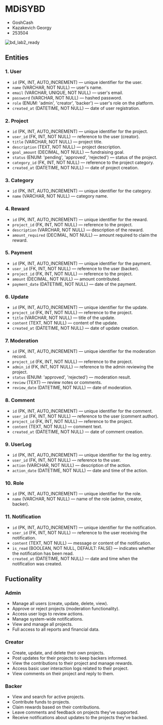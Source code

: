 # MDiSYBD
* GoshCash
* Kazakevich Georgy
* 253504

![bd_lab2_ready](https://github.com/user-attachments/assets/1f22b4c8-bb8f-4abe-8e8f-fe04ae2dfa7b)


## Entities
### 1. User
- `id` (PK, INT, AUTO_INCREMENT) — unique identifier for the user.
- `name` (VARCHAR, NOT NULL) — user's name.
- `email` (VARCHAR, UNIQUE, NOT NULL) — user's email.
- `password` (VARCHAR, NOT NULL) — hashed password.
- `role` (ENUM: 'admin', 'creator', 'backer') — user's role on the platform.
- `created_at` (DATETIME, NOT NULL) — date of user registration.

### 2. Project
- `id` (PK, INT, AUTO_INCREMENT) — unique identifier for the project.
- `user_id` (FK, INT, NOT NULL) — reference to the user (creator).
- `title` (VARCHAR, NOT NULL) — project title.
- `description` (TEXT, NOT NULL) — project description.
- `goal_amount` (DECIMAL, NOT NULL) — fundraising goal.
- `status` (ENUM: 'pending', 'approved', 'rejected') — status of the project.
- `category_id` (FK, INT, NOT NULL) — reference to the project category.
- `created_at` (DATETIME, NOT NULL) — date of project creation.

### 3. Category
- `id` (PK, INT, AUTO_INCREMENT) — unique identifier for the category.
- `name` (VARCHAR, NOT NULL) — category name.

### 4. Reward
- `id` (PK, INT, AUTO_INCREMENT) — unique identifier for the reward.
- `project_id` (FK, INT, NOT NULL) — reference to the project.
- `description` (VARCHAR, NOT NULL) — description of the reward.
- `amount_required` (DECIMAL, NOT NULL) — amount required to claim the reward.

### 5. Payment
- `id` (PK, INT, AUTO_INCREMENT) — unique identifier for the payment.
- `user_id` (FK, INT, NOT NULL) — reference to the user (backer).
- `project_id` (FK, INT, NOT NULL) — reference to the project.
- `amount` (DECIMAL, NOT NULL) — amount contributed.
- `payment_date` (DATETIME, NOT NULL) — date of the payment.

### 6. Update
- `id` (PK, INT, AUTO_INCREMENT) — unique identifier for the update.
- `project_id` (FK, INT, NOT NULL) — reference to the project.
- `title` (VARCHAR, NOT NULL) — title of the update.
- `content` (TEXT, NOT NULL) — content of the update.
- `created_at` (DATETIME, NOT NULL) — date of update creation.

### 7. Moderation
- `id` (PK, INT, AUTO_INCREMENT) — unique identifier for the moderation record.
- `project_id` (FK, INT, NOT NULL) — reference to the project.
- `admin_id` (FK, INT, NOT NULL) — reference to the admin reviewing the project.
- `status` (ENUM: 'approved', 'rejected') — moderation result.
- `review` (TEXT) — review notes or comments.
- `review_date` (DATETIME, NOT NULL) — date of moderation.

### 8. Comment
- `id` (PK, INT, AUTO_INCREMENT) — unique identifier for the comment.
- `user_id` (FK, INT, NOT NULL) — reference to the user (comment author).
- `project_id` (FK, INT, NOT NULL) — reference to the project.
- `content` (TEXT, NOT NULL) — comment text.
- `created_at` (DATETIME, NOT NULL) — date of comment creation.

### 9. UserLog
- `id` (PK, INT, AUTO_INCREMENT) — unique identifier for the log entry.
- `user_id` (FK, INT, NOT NULL) — reference to the user.
- `action` (VARCHAR, NOT NULL) — description of the action.
- `action_date` (DATETIME, NOT NULL) — date and time of the action.

### 10. Role
- `id` (PK, INT, AUTO_INCREMENT) — unique identifier for the role.
- `name` (VARCHAR, NOT NULL) — name of the role (admin, creator, backer).

### 11. Notification
- `id` (PK, INT, AUTO_INCREMENT) — unique identifier for the notification.
- `user_id` (FK, INT, NOT NULL) — reference to the user receiving the notification.
- `content` (TEXT, NOT NULL) — message or content of the notification.
- `is_read` (BOOLEAN, NOT NULL, DEFAULT: FALSE) — indicates whether the notification has been read.
- `created_at` (DATETIME, NOT NULL) — date and time when the notification was created.


## Fuctionality
### Admin
* Manage all users (create, update, delete, view).
* Approve or reject projects (moderation functionality).
* Access user logs to review actions.
* Manage system-wide notifications.
* View and manage all projects.
* Full access to all reports and financial data.
### Creator
* Create, update, and delete their own projects.
* Post updates for their projects to keep backers informed.
* View the contributions to their project and manage rewards.
* Access basic user interaction logs related to their project.
* View comments on their project and reply to them.
### Backer
* View and search for active projects.
* Contribute funds to projects.
* Claim rewards based on their contributions.
* Leave comments and feedback on projects they’ve supported.
* Receive notifications about updates to the projects they’ve backed.
